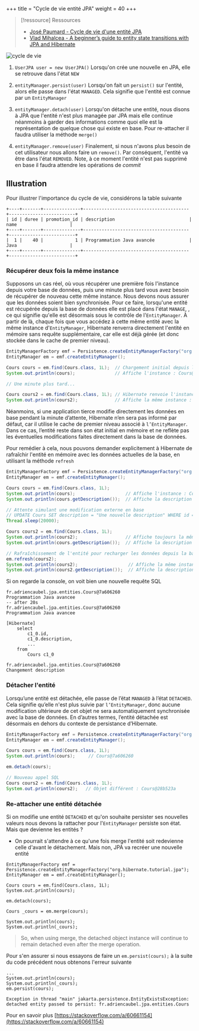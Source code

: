 +++
title = "Cycle de vie entité JPA"
weight = 40
+++

> [!ressource] Ressources
> - [José Paumard - Cycle de vie d'une entité JPA](https://youtu.be/gsBWy6YyhjI?list=PLzzeuFUy_CnhVfJIKyc3okTiiCc0anutx)
> - [Vlad Mihalcea - A beginner’s guide to entity state transitions with JPA and Hibernate](https://vladmihalcea.com/a-beginners-guide-to-jpa-hibernate-entity-state-transitions/)


![cycle de vie](../images/cycle_de_vie.png)

1. `UserJPA user = new UserJPA()`
Lorsqu'on crée une nouvelle en JPA, elle se retrouve dans l'état `NEW`

1. `entityManager.persist(user)`
Lorsqu'on fait un `persist()` sur l'entité, alors elle passe dans l'état `MANAGED`. Cela signifie que l'entité est connue par un `EntityManager`

1. `entityManager.detach(user)`
Lorsqu'on détache une entité, nous disons à JPA que l'entité n'est plus managée par JPA mais elle continue néanmoins à garder des informations comme quoi elle est la représentation de quelque chose qui existe en base. Pour re-attacher il faudra utiliser la méthode `merge()`

1. `entityManager.remove(user)`
Finalement, si nous n'avons plus besoin de cet utilisateur nous allons faire un `remove()`. Par conséquent, l'entité va être dans l'état `REMOVED`. Note, à ce moment l'entité n'est pas supprimé en base il faudra attendre les opérations de *commit*

## Illustration
Pour illustrer l'importance du cycle de vie, considérons la table suivante
```
+----+-------+--------------+----------------------------------------+-------------------------+
| id | duree | promotion_id | description                            | name                    |
+----+-------+--------------+----------------------------------------+-------------------------+
|  1 |    40 |            1 | Programmation Java avancée             | Java                    |
+----+-------+--------------+----------------------------------------+-------------------------+
```

### Récupérer deux fois la même instance
Supposons un cas réel, où vous récupérer une première fois l'instance depuis votre base de données, puis une minute plus tard vous avez besoin de récupérer de nouveau cette même instance. Nous devons nous assurer que les données soient bien synchronisée.
Pour ce faire, lorsqu'une entité est récupérée depuis la base de données elle est placé dans l'état `MANAGE`, , ce qui signifie qu'elle est désormais sous le contrôle de l'`EntityManager`. À partir de là, chaque fois que vous accédez à cette même entité avec la même instance d'`EntityManager`, Hibernate renverra directement l'entité en mémoire sans requête supplémentaire, car elle est déjà gérée (et donc stockée dans le cache de premier niveau).

```java
EntityManagerFactory emf = Persistence.createEntityManagerFactory("org.hibernate.tutorial.jpa");
EntityManager em = emf.createEntityManager();

Cours cours = em.find(Cours.class, 1L);  // Chargement initial depuis la base de données
System.out.println(cours);               // Affiche l'instance : Cours@28b523a

// Une minute plus tard...

Cours cours2 = em.find(Cours.class, 1L); // Hibernate renvoie l'instance déjà gérée
System.out.println(cours2);              // Affiche la même instance : Cours@28b523a
```

Néanmoins, si une application tierce modifie directement les données en base pendant la minute d’attente, Hibernate n’en sera pas informé par défaut, car il utilise le cache de premier niveau associé à `l’EntityManager`. Dans ce cas, l’entité reste dans son état initial en mémoire et ne reflète pas les éventuelles modifications faites directement dans la base de données.

Pour remédier à cela, nous pouvons demander explicitement à Hibernate de rafraîchir l'entité en mémoire avec les données actuelles de la base, en utilisant la méthode `refresh`

 ```java
EntityManagerFactory emf = Persistence.createEntityManagerFactory("org.hibernate.tutorial.jpa");
EntityManager em = emf.createEntityManager();

Cours cours = em.find(Cours.class, 1L); 
System.out.println(cours);                   // Affiche l'instance : Cours@28b523a
System.out.println(cours.getDescription());  // Affiche la description initiale

// Attente simulant une modification externe en base
// UPDATE Cours SET description = "Une nouvelle description" WHERE id = 1;
Thread.sleep(20000);                     

Cours cours2 = em.find(Cours.class, 1L); 
System.out.println(cours2);                  // Affiche toujours la même instance : Cours@28b523a
System.out.println(cours.getDescription());  // Affiche la description inchangée en mémoire

// Rafraîchissement de l'entité pour recharger les données depuis la base
em.refresh(cours2);
System.out.println(cours2);                   // Affiche la même instance : Cours@28b523a
System.out.println(cours2.getDescription());  // Affiche la description actualisée : Une nouvelle description
```

Si on regarde la console, on voit bien une nouvelle requête SQL
```
fr.adriencaubel.jpa.entities.Cours@7a606260
Programmation Java avancee
-- after 20s
fr.adriencaubel.jpa.entities.Cours@7a606260
Programmation Java avancee

[Hibernate] 
    select
        c1_0.id,
        c1_0.description,
        ...
    from
        Cours c1_0 
    
fr.adriencaubel.jpa.entities.Cours@7a606260
Changement description
```

### Détacher l'entité
Lorsqu’une entité est détachée, elle passe de l’état `MANAGED` à l’état `DETACHED`. Cela signifie qu’elle n'est plus suivie par `l’EntityManager`, donc aucune modification ultérieure de cet objet ne sera automatiquement synchronisée avec la base de données. En d’autres termes, l’entité détachée est désormais en dehors du contexte de persistance d’Hibernate.

```java
EntityManagerFactory emf = Persistence.createEntityManagerFactory("org.hibernate.tutorial.jpa");
EntityManager em = emf.createEntityManager();

Cours cours = em.find(Cours.class, 1L);
System.out.println(cours);     // Cours@7a606260     

em.detach(cours);

// Nouveau appel SQL
Cours cours2 = em.find(Cours.class, 1L);
System.out.println(cours2);   // Objet différent : Cours@28b523a
```

### Re-attacher une entité détachée

Si on modifie une entité `DETACHED` et qu'on souhaite persister ses nouvelles valeurs nous devons la rattacher pour l'`EntityManager` persiste son état. Mais que devienne les entités ?
- On pourrait s'attendre à ce qu'une fois merge l'entité soit redevienne celle d'avant le détachement. Mais non, JPA va recréer une nouvelle entité

```
EntityManagerFactory emf = Persistence.createEntityManagerFactory("org.hibernate.tutorial.jpa");
EntityManager em = emf.createEntityManager();

Cours cours = em.find(Cours.class, 1L);
System.out.println(cours);

em.detach(cours);
        
Cours _cours = em.merge(cours);

System.out.println(cours);
System.out.println(_cours);
```

> So, when using merge, the detached object instance will continue to remain detached even after the merge operation.

Pour s'en assurer si nous essayons de faire un `em.persist(cours);` à la suite du code précédent nous obtenons l'erreur suivante

```
...
System.out.println(cours);
System.out.println(_cours);
em.persist(cours);

Exception in thread "main" jakarta.persistence.EntityExistsException: detached entity passed to persist: fr.adriencaubel.jpa.entities.Cours
```

Pour en savoir plus [https://stackoverflow.com/a/60661154](https://stackoverflow.com/a/60661154)
